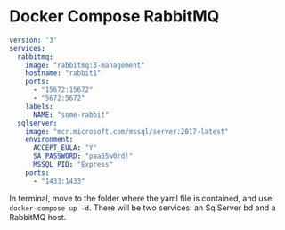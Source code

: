 # Docker Compose RabbitMQ
```yaml
version: '3'
services:
  rabbitmq:
    image: "rabbitmq:3-management"
    hostname: "rabbit1"
    ports:
      - "15672:15672"
      - "5672:5672"
    labels:
      NAME: "some-rabbit"
  sqlserver:
    image: "mcr.microsoft.com/mssql/server:2017-latest"
    environment:
      ACCEPT_EULA: "Y"
      SA_PASSWORD: "paa55w0rd!"
      MSSQL_PID: "Express"
    ports:
      - "1433:1433"
```

In terminal, move to the folder where the yaml file is contained, and use `docker-compose up -d`. There will be two services: an SqlServer bd and a RabbitMQ host.
